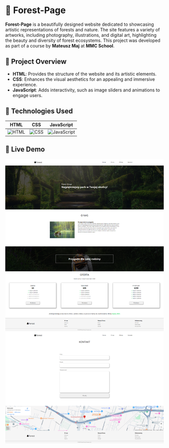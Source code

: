 # 🌲 Forest-Page

**Forest-Page** is a beautifully designed website dedicated to showcasing artistic representations of forests and nature. The site features a variety of artworks, including photography, illustrations, and digital art, highlighting the beauty and diversity of forest ecosystems. This project was developed as part of a course by **Mateusz Maj** at **MMC School**.

## 🎨 Project Overview

- **HTML**: Provides the structure of the website and its artistic elements.
- **CSS**: Enhances the visual aesthetics for an appealing and immersive experience.
- **JavaScript**: Adds interactivity, such as image sliders and animations to engage users.

## 🚀 Technologies Used

| HTML | CSS | JavaScript |
|------|-----|------------|
| ![HTML](https://img.shields.io/badge/HTML5-E34F26?style=flat-square&logo=html5&logoColor=white) | ![CSS](https://img.shields.io/badge/CSS3-1572B6?style=flat-square&logo=css3&logoColor=white) | ![JavaScript](https://img.shields.io/badge/JavaScript-F7DF1E?style=flat-square&logo=javascript&logoColor=black) |

## 📸 Live Demo

![Forest-Page Full View](./src/img/screen-forest-readme.png)
![Forest-Page Full View](./src/img/screen-contact-readme.png)
